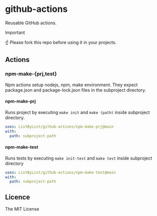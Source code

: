 # github-actions

Reusable GitHub actions.

> [!IMPORTANT]
> :point_up: Please fork this repo before using it in your projects.

## Actions

### npm-make-{prj,test}

Npm actions setup nodejs, npm, make environment. They expect package.json and package-lock.json files in the subproject directory.

#### npm-make-prj

Runs project by executing `make init` and `make (path)` inside subproject directory.
  
```yaml
uses: ListByList/github-actions/npm-make-prj@main
with:
  path: subproject-path
```
  
#### npm-make-test

Runs tests by executing `make init-test` and `make test` inside subproject directory

```yaml
uses: ListByList/github-actions/npm-make-test@main
with:
  path: subproject-path
```

## Licence

The MIT License

